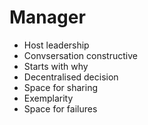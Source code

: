 # Manager

- Host leadership
- Convsersation constructive
- Starts with why
- Decentralised decision
- Space for sharing
- Exemplarity
- Space for failures
